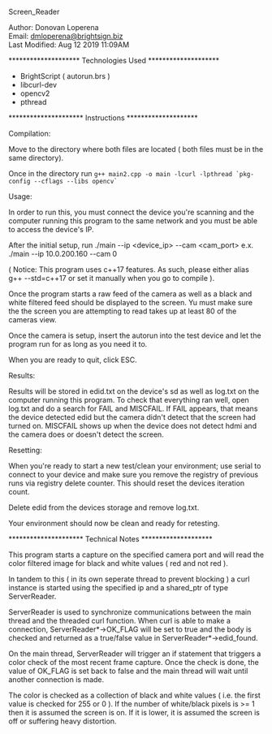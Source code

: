 Screen_Reader

Author: Donovan Loperena<br/>
Email: dmloperena@brightsign.biz<br/>
Last Modified: Aug 12 2019 11:09AM<br/>


******************** Technologies Used ********************

- BrightScript ( autorun.brs )
- libcurl-dev
- opencv2
- pthread

*********************  Instructions  ********************

Compilation:

Move to the directory where both files are located ( both files must be in the same directory).

Once in the directory run ``g++ main2.cpp -o main -lcurl -lpthread `pkg-config --cflags --libs opencv` ``

Usage:

In order to run this, you must connect the device you're scanning and the computer running this program to the same network and you must be able to access the device's IP.

After the initial setup, run
./main --ip <device_ip> --cam <cam_port> 
e.x. ./main --ip 10.0.200.160 --cam 0

( Notice: This program uses c++17 features. As such, please either alias g++ --std=c++17 or set it manually when you go to compile ).

Once the program starts a raw feed of the camera as well as a black and white filtered feed should be displayed to the screen. Yu must make sure the the screen you are attempting to read takes up at least 80 of the cameras view.

Once the camera is setup, insert the autorun into the test device and let the program run for as long as you need it to.

When you are ready to quit, click ESC.

Results:

Results will be stored in edid.txt on the device's sd as well as log.txt on the computer running this program. To check that everything ran well, open log.txt and do a search for FAIL and MISCFAIL. If FAIL appears, that means the device detected edid but the camera didn't detect that the screen had turned on. MISCFAIL shows up when the device does not detect hdmi and the camera does or doesn't detect the screen.

Resetting:

When you're ready to start a new test/clean your environment; use serial to connect to your device and make sure you remove the registry of previous runs via registry delete counter. This should reset the devices iteration count.

Delete edid from the devices storage and remove log.txt.

Your environment should now be clean and ready for retesting.

********************* Technical Notes ********************


This program starts a capture on the specified camera port and will read the color filtered image for black and white values ( red and not red ).

In tandem to this ( in its own seperate thread to prevent blocking ) a curl instance is started using the specified ip and a shared_ptr of type ServerReader.

ServerReader is used to synchronize communications between the main thread and the threaded curl function. When curl is able to make a connection, ServerReader*->OK_FLAG will be set to true and the body is checked and returned as a true/false value in ServerReader*->edid_found.

On the main thread, ServerReader will trigger an if statement that triggers a color check of the most recent frame capture. Once the check is done, the value of OK_FLAG is set back to false and the main thread will wait until another connection is made.

The color is checked as a collection of black and white values ( i.e. the first value is checked for 255 or 0 ). If the number of white/black pixels is >= 1 then it is assumed the screen is on. If it is lower, it is assumed the screen is off or suffering heavy distortion.

  
